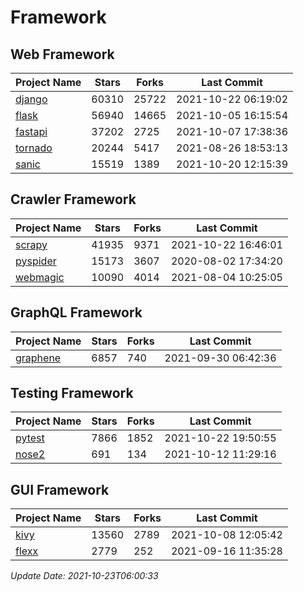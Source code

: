 # Framework

## Web Framework
| Project Name | Stars | Forks | Last Commit |
| ------------ | ----- | ----- | ----------- |
| [django](https://github.com/django/django) | 60310 | 25722 | 2021-10-22 06:19:02 |
| [flask](https://github.com/pallets/flask) | 56940 | 14665 | 2021-10-05 16:15:54 |
| [fastapi](https://github.com/tiangolo/fastapi) | 37202 | 2725 | 2021-10-07 17:38:36 |
| [tornado](https://github.com/tornadoweb/tornado) | 20244 | 5417 | 2021-08-26 18:53:13 |
| [sanic](https://github.com/sanic-org/sanic) | 15519 | 1389 | 2021-10-20 12:15:39 |

## Crawler Framework
| Project Name | Stars | Forks | Last Commit |
| ------------ | ----- | ----- | ----------- |
| [scrapy](https://github.com/scrapy/scrapy) | 41935 | 9371 | 2021-10-22 16:46:01 |
| [pyspider](https://github.com/binux/pyspider) | 15173 | 3607 | 2020-08-02 17:34:20 |
| [webmagic](https://github.com/code4craft/webmagic) | 10090 | 4014 | 2021-08-04 10:25:05 |

## GraphQL Framework
| Project Name | Stars | Forks | Last Commit |
| ------------ | ----- | ----- | ----------- |
| [graphene](https://github.com/graphql-python/graphene) | 6857 | 740 | 2021-09-30 06:42:36 |

## Testing Framework
| Project Name | Stars | Forks | Last Commit |
| ------------ | ----- | ----- | ----------- |
| [pytest](https://github.com/pytest-dev/pytest) | 7866 | 1852 | 2021-10-22 19:50:55 |
| [nose2](https://github.com/nose-devs/nose2) | 691 | 134 | 2021-10-12 11:29:16 |

## GUI Framework
| Project Name | Stars | Forks | Last Commit |
| ------------ | ----- | ----- | ----------- |
| [kivy](https://github.com/kivy/kivy) | 13560 | 2789 | 2021-10-08 12:05:42 |
| [flexx](https://github.com/flexxui/flexx) | 2779 | 252 | 2021-09-16 11:35:28 |

*Update Date: 2021-10-23T06:00:33*